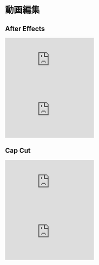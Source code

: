 # 動画編集

## After Effects

<iframe width="288" height="162" src="https://www.youtube.com/embed/Y5sCrxD3vp0" title="YouTube video player" frameborder="0" allow="accelerometer; autoplay; clipboard-write; encrypted-media; gyroscope; picture-in-picture" allowfullscreen></iframe>
<iframe width="288" height="162" src="https://www.youtube.com/embed/xbrgsf2WFuE" title="YouTube video player" frameborder="0" allow="accelerometer; autoplay; clipboard-write; encrypted-media; gyroscope; picture-in-picture" allowfullscreen></iframe>

## Cap Cut
<iframe width="288" height="162" src="https://www.youtube.com/embed/_NM9IrLvKvs" title="YouTube video player" frameborder="0" allow="accelerometer; autoplay; clipboard-write; encrypted-media; gyroscope; picture-in-picture" allowfullscreen></iframe>
<iframe width="288" height="162" src="https://www.youtube.com/embed/pFxOPWqjLnA" title="YouTube video player" frameborder="0" allow="accelerometer; autoplay; clipboard-write; encrypted-media; gyroscope; picture-in-picture" allowfullscreen></iframe>
